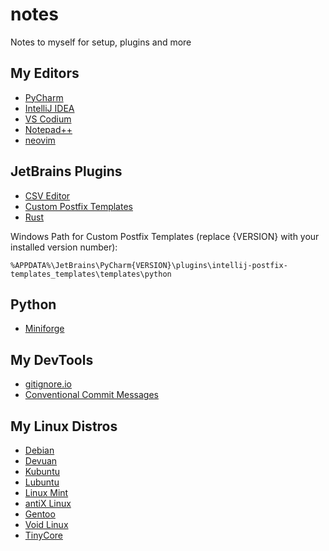 # notes
Notes to myself for setup, plugins and more

## My Editors

- [PyCharm](https://www.jetbrains.com/pycharm/)
- [IntelliJ IDEA](https://www.jetbrains.com/idea/)
- [VS Codium](https://vscodium.com/)
- [Notepad++](https://notepad-plus-plus.org/)
- [neovim](https://neovim.io/)

## JetBrains Plugins

- [CSV Editor](https://plugins.jetbrains.com/plugin/10037-csv-editor)
- [Custom Postfix Templates](https://plugins.jetbrains.com/plugin/9862-custom-postfix-templates)
- [Rust](https://plugins.jetbrains.com/plugin/22407-rust)

Windows Path for Custom Postfix Templates (replace {VERSION} with your installed version number):

    %APPDATA%\JetBrains\PyCharm{VERSION}\plugins\intellij-postfix-templates_templates\templates\python

## Python

- [Miniforge](https://conda-forge.org/miniforge/)

## My DevTools

- [gitignore.io](https://www.toptal.com/developers/gitignore/)
- [Conventional Commit Messages](https://gist.github.com/qoomon/5dfcdf8eec66a051ecd85625518cfd13)

## My Linux Distros

- [Debian](https://www.debian.org/)
- [Devuan](https://www.devuan.org/)
- [Kubuntu](https://kubuntu.org/)
- [Lubuntu](https://lubuntu.me/)
- [Linux Mint](https://linuxmint.com/)
- [antiX Linux](https://antixlinux.com/)
- [Gentoo](https://www.gentoo.org/)
- [Void Linux](https://voidlinux.org/)
- [TinyCore](http://tinycorelinux.net/)
